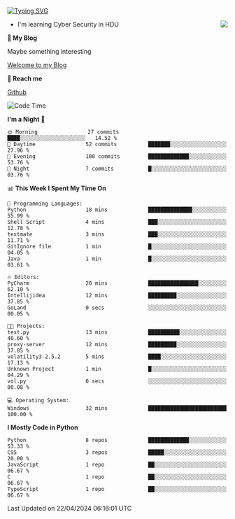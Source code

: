 [![Typing SVG](https://readme-typing-svg.herokuapp.com?font=Fira+Code&pause=1000&random=false&width=450&height=60&lines=Hello+%F0%9F%91%8B%F0%9F%8F%BB;I'm+JBNRZ)](https://git.io/typing-svg)

<a href="#">
  <img align="right" src="https://github-readme-stats.vercel.app/api?username=JBNRZ&show_icons=true&bg_color=15,f2f7fd,E0EAFC" />
</a>

- I'm learning Cyber Security in HDU

 **🌱 My Blog**

Maybe something interesting

[Welcome to my Blog](https://jbnrz.com.cn/)

 **💬 Reach me** 

[Github](https://github.com/JBNRZ)


<!--START_SECTION:waka-->
![Code Time](http://img.shields.io/badge/Code%20Time-423%20hrs%205%20mins-blue)

**I'm a Night 🦉** 

```text
🌞 Morning                27 commits          ████░░░░░░░░░░░░░░░░░░░░░   14.52 % 
🌆 Daytime                52 commits          ███████░░░░░░░░░░░░░░░░░░   27.96 % 
🌃 Evening                100 commits         █████████████░░░░░░░░░░░░   53.76 % 
🌙 Night                  7 commits           █░░░░░░░░░░░░░░░░░░░░░░░░   03.76 % 
```


📊 **This Week I Spent My Time On** 

```text
💬 Programming Languages: 
Python                   18 mins             ██████████████░░░░░░░░░░░   55.99 % 
Shell Script             4 mins              ███░░░░░░░░░░░░░░░░░░░░░░   12.78 % 
textmate                 3 mins              ███░░░░░░░░░░░░░░░░░░░░░░   11.71 % 
GitIgnore file           1 min               █░░░░░░░░░░░░░░░░░░░░░░░░   04.05 % 
Java                     1 min               █░░░░░░░░░░░░░░░░░░░░░░░░   03.61 % 

🔥 Editors: 
PyCharm                  20 mins             ████████████████░░░░░░░░░   62.10 % 
Intellijidea             12 mins             █████████░░░░░░░░░░░░░░░░   37.85 % 
GoLand                   0 secs              ░░░░░░░░░░░░░░░░░░░░░░░░░   00.05 % 

🐱‍💻 Projects: 
test.py                  13 mins             ██████████░░░░░░░░░░░░░░░   40.60 % 
proxy-server             12 mins             █████████░░░░░░░░░░░░░░░░   37.85 % 
volatility3-2.5.2        5 mins              ████░░░░░░░░░░░░░░░░░░░░░   17.13 % 
Unknown Project          1 min               █░░░░░░░░░░░░░░░░░░░░░░░░   04.29 % 
vol.py                   0 secs              ░░░░░░░░░░░░░░░░░░░░░░░░░   00.08 % 

💻 Operating System: 
Windows                  32 mins             █████████████████████████   100.00 % 
```

**I Mostly Code in Python** 

```text
Python                   8 repos             █████████████░░░░░░░░░░░░   53.33 % 
CSS                      3 repos             █████░░░░░░░░░░░░░░░░░░░░   20.00 % 
JavaScript               1 repo              ██░░░░░░░░░░░░░░░░░░░░░░░   06.67 % 
C                        1 repo              ██░░░░░░░░░░░░░░░░░░░░░░░   06.67 % 
TypeScript               1 repo              ██░░░░░░░░░░░░░░░░░░░░░░░   06.67 % 
```




 Last Updated on 22/04/2024 06:16:01 UTC
<!--END_SECTION:waka-->
